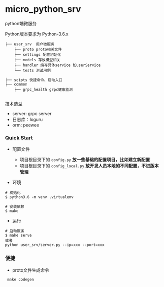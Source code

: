 # micro_python_srv

python端微服务

Python版本要求为 Python-3.6.x

```
├── user_srv  用户微服务
    ├── proto proto相关文件
    ├── settings 配置初始化
    ├── models 存放模型相关
    ├── handler 编写具体service 如userService
    └── tests 测试用例

├── scipts 快捷命令、启动入口
├── common
    ├── grpc_health grpc健康监测
    
```

技术选型
- server: grpc server 
- 日志库：loguru
- orm:   peewee


### Quick Start

- 配置文件
    - 项目根目录下的 `config.py` **放一些基础的配置项目，比如建立新配置**
    - 项目根目录下的 `config_local.py` **放开发人员本地的不同配置，不进版本管理**

- 环境
```
# 初始化
$ python3.6 -m venv .virtualenv

# 安装依赖
$ make
```

- 运行

```
# 启动服务
$ make serve
或者 
python user_srv/server.py --ip=xxx --port=xxx
```


### 便捷
- proto文件生成命令
```
 make codegen
```












